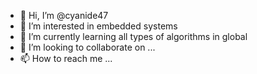 - 👋 Hi, I’m @cyanide47
- 👀 I’m interested in embedded systems 
- 🌱 I’m currently learning all types of algorithms in global 
- 💞️ I’m looking to collaborate on ...
- 📫 How to reach me ...

<!---
cyanide47/cyanide47 is a ✨ special ✨ repository because its `README.md` (this file) appears on your GitHub profile.
You can click the Preview link to take a look at your changes.
--->
